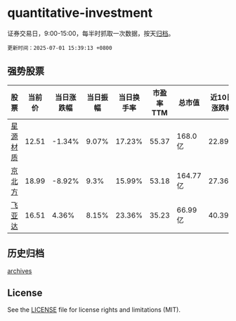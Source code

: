 # quantitative-investment

证券交易日，9:00-15:00，每半时抓取一次数据，按天[归档](archives)。

`更新时间：2025-07-01 15:39:13 +0800`

## 强势股票

|股票|当前价|当日涨跌幅|当日振幅|当日换手率|市盈率TTM|总市值|近10日涨跌幅|
|----|----|----|----|----|----|----|----|
|[星源材质](https://xueqiu.com/S/SZ300568)|12.51|-1.34%|9.07%|17.23%|55.37|168.0亿|22.89%|
|[京北方](https://xueqiu.com/S/SZ002987)|18.99|-8.92%|9.3%|15.99%|53.18|164.77亿|27.36%|
|[飞亚达](https://xueqiu.com/S/SZ000026)|16.51|4.36%|8.15%|23.36%|35.23|66.99亿|40.39%|

## 历史归档

[archives](archives)

## License

See the [LICENSE](LICENSE) file for license rights and limitations (MIT).
